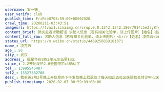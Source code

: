 ```yaml
---
username: 零一妹_
user_verify: club
publish_time: FriFeb0708:59:09+08002020
crawl_time: 20200211-03:43:51
imageurl: https://tvax1.sinaimg.cn/crop.0.0.1242.1242.180/7914c5e3ly8fq4uo75rtdj20yi0yijt1.jpg?KID=imgbed,tva&Expires=1581373961&ssig=%2B%2FOY5hNi5P,http://n.sinaimg.cn/photo/5213b46e/20181127/timeline_card_small_super_default.png
content_brief: 肺炎患者求助超话 求助人信息（若有相关化验单，请上传图片）【姓名】凌亮云【年龄】56【所在城市】武汉【所在小区、社区】福星华府8栋2单元 水仙里社区【患病时间】2.2开始发热 2.6去医院拍ct确认了【联系方式】13995545407【其他紧急联系人】15527382708【病情描述】 我爸爸2月2号晚上开 ...全文
content_full_raw: 求助人信息（若有相关化验单，请上传图片）<br/>【姓名】凌亮云<br/>【年龄】56<br/>【所在城市】武汉<br/>【所在小区、社区】福星华府8栋2单元水仙里社区<br/>【患病时间】2.2开始发热2.6去医院拍ct确认了<br/>【联系方式】13995545407<br/>【其他紧急联系人】15527382708<br/>【病情描述】我爸爸2月2号晚上开始发热下午发烧晚上就退烧了每天如此去社区医院检查转诊中心医院拍的ct已经确认了医生要我们去方舟医院但是我们家没有口罩了家里还有两岁孩子因为这个病又传染我昨天也开始发了症状我家出了我和我爸爸出现症状主要我家连口罩都没有了我都不敢出门看病急急急水仙里社区完全都不管我们了
status_url: https://m.weibo.cn/status/4469256089181371
name_: 凌亮云
age_: 56
city_: 武汉
address_: 福星华府8栋2单元水仙里社区
since_: 2.2开始发热2.6去医院拍ct确认了
tel_: 13995545407
tel2_: 15527382708
desc_: 我爸爸2月2号晚上开始发热下午发烧晚上就退烧了每天如此去社区医院检查转诊中心医院拍的ct已经确认了医生要我们去方舟医院但是我们家没有口罩了家里还有两岁孩子因为这个病又传染我昨天也开始发了症状我家出了我和我爸爸出现症状主要我家连口罩都没有了我都不敢出门看病急急急水仙里社区完全都不管我们了
publish_timestamp: 2020-02-07 08:59:09+08:00
---
```

